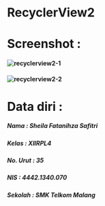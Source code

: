 # RecyclerView2
# Screenshot : 
#### ![recyclerview2-1](https://cloud.githubusercontent.com/assets/22464424/20088254/53e26458-a5b1-11e6-8e12-99d54030be0a.png)
#### ![recyclerview2-2](https://cloud.githubusercontent.com/assets/22464424/20088255/5419c006-a5b1-11e6-9363-3f3d2ec999a3.png)
# Data diri :
##### Nama : Sheila Fatanihza Safitri
##### Kelas : XIIRPL4
##### No. Urut : 35
##### NIS : 4442.1340.070
##### Sekolah : SMK Telkom Malang
